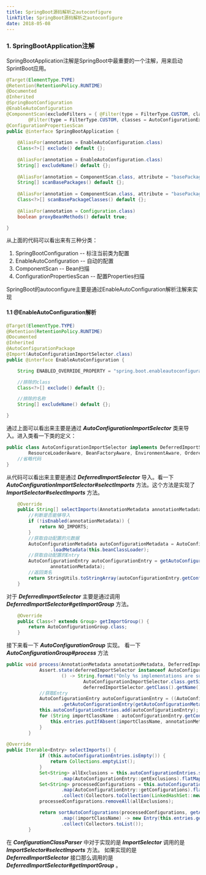 ```yaml
---
title: SpringBoot源码解析之autoconfigure
linkTitle: SpringBoot源码解析之autoconfigure
date: 2018-05-08
---
```

### 1. SpringBootApplication注解
SpringBootApplication注解是SpringBoot中最重要的一个注解，用来启动SprintBoot应用。

```java
@Target(ElementType.TYPE)
@Retention(RetentionPolicy.RUNTIME)
@Documented
@Inherited
@SpringBootConfiguration
@EnableAutoConfiguration
@ComponentScan(excludeFilters = { @Filter(type = FilterType.CUSTOM, classes = TypeExcludeFilter.class),
		@Filter(type = FilterType.CUSTOM, classes = AutoConfigurationExcludeFilter.class) })
@ConfigurationPropertiesScan
public @interface SpringBootApplication {
    
	@AliasFor(annotation = EnableAutoConfiguration.class)
	Class<?>[] exclude() default {};
	
	@AliasFor(annotation = EnableAutoConfiguration.class)
	String[] excludeName() default {};
	
	@AliasFor(annotation = ComponentScan.class, attribute = "basePackages")
	String[] scanBasePackages() default {};
	
	@AliasFor(annotation = ComponentScan.class, attribute = "basePackageClasses")
	Class<?>[] scanBasePackageClasses() default {};
	
	@AliasFor(annotation = Configuration.class)
	boolean proxyBeanMethods() default true;

}
```
从上面的代码可以看出来有三种分类：  
1. SpringBootConfiguration -- 标注当前类为配置
2. EnableAutoConfiguration -- 自动的配置
3. ComponentScan -- Bean扫描
4. ConfigurationPropertiesScan -- 配置Properties扫描  

SpringBoot的autoconfigure主要是通过EnableAutoConfiguration解析注解来实现
#### 1.1 @EnableAutoConfiguration解析


```java
@Target(ElementType.TYPE)
@Retention(RetentionPolicy.RUNTIME)
@Documented
@Inherited
@AutoConfigurationPackage
@Import(AutoConfigurationImportSelector.class)
public @interface EnableAutoConfiguration {

	String ENABLED_OVERRIDE_PROPERTY = "spring.boot.enableautoconfiguration";

    //排除的class
	Class<?>[] exclude() default {};

    //排除的名称
	String[] excludeName() default {};

}
```
通过上面可以看出来主要是通过 ***AutoConfigurationImportSelector*** 类来导入。进入类看一下类的定义：

```java
public class AutoConfigurationImportSelector implements DeferredImportSelector, BeanClassLoaderAware,
		ResourceLoaderAware, BeanFactoryAware, EnvironmentAware, Ordered {
    //省略代码		    
}
```
从代码可以看出来主要是通过 ***DeferredImportSelector*** 导入。看一下 
***AutoConfigurationImportSelector#selectImports*** 方法。这个方法是实现了  ***ImportSelector#selectImports*** 方法。

```java
	@Override
	public String[] selectImports(AnnotationMetadata annotationMetadata) {
		//判断是否能够导入
		if (!isEnabled(annotationMetadata)) {
			return NO_IMPORTS;
		}
		//获取自动配置的元数据
		AutoConfigurationMetadata autoConfigurationMetadata = AutoConfigurationMetadataLoader
				.loadMetadata(this.beanClassLoader);
		//获取自动配置的Entry		
		AutoConfigurationEntry autoConfigurationEntry = getAutoConfigurationEntry(autoConfigurationMetadata,
				annotationMetadata);
		//返回类名		
		return StringUtils.toStringArray(autoConfigurationEntry.getConfigurations());
	}
```
对于 ***DeferredImportSelector*** 主要是通过调用 ***DeferredImportSelector#getImportGroup*** 方法。

```java
	@Override
	public Class<? extends Group> getImportGroup() {
		return AutoConfigurationGroup.class;
	}
```

接下来看一下 ***AutoConfigurationGroup*** 实现。 看一下 ***AutoConfigurationGroup#process*** 方法

```java
public void process(AnnotationMetadata annotationMetadata, DeferredImportSelector deferredImportSelector) {
			Assert.state(deferredImportSelector instanceof AutoConfigurationImportSelector,
					() -> String.format("Only %s implementations are supported, got %s",
							AutoConfigurationImportSelector.class.getSimpleName(),
							deferredImportSelector.getClass().getName()));
			//获取Entry
			AutoConfigurationEntry autoConfigurationEntry = ((AutoConfigurationImportSelector) deferredImportSelector)
					.getAutoConfigurationEntry(getAutoConfigurationMetadata(), annotationMetadata);
			this.autoConfigurationEntries.add(autoConfigurationEntry);
			for (String importClassName : autoConfigurationEntry.getConfigurations()) {
				this.entries.putIfAbsent(importClassName, annotationMetadata);
			}
		}
		
@Override
public Iterable<Entry> selectImports() {
			if (this.autoConfigurationEntries.isEmpty()) {
				return Collections.emptyList();
			}
			Set<String> allExclusions = this.autoConfigurationEntries.stream()
					.map(AutoConfigurationEntry::getExclusions).flatMap(Collection::stream).collect(Collectors.toSet());
			Set<String> processedConfigurations = this.autoConfigurationEntries.stream()
					.map(AutoConfigurationEntry::getConfigurations).flatMap(Collection::stream)
					.collect(Collectors.toCollection(LinkedHashSet::new));
			processedConfigurations.removeAll(allExclusions);

			return sortAutoConfigurations(processedConfigurations, getAutoConfigurationMetadata()).stream()
					.map((importClassName) -> new Entry(this.entries.get(importClassName), importClassName))
					.collect(Collectors.toList());
		}
```
在 ***ConfigurationClassParser*** 中对于实现的是 ***ImportSelector*** 调用的是 ***ImportSelector#selectImports*** 方法。 如果实现的是 ***DeferredImportSelector*** 接口那么调用的是  ***DeferredImportSelector#getImportGroup*** 。